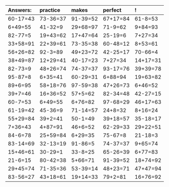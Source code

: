 | Answers: | practice | makes | perfect | ! |
| :--- | :--- | :--- | :--- | :--- |
| 60-17=43 | 73-36=37 | 91-39=52 | 67+17=84 | 61-8=53 | 
| 6+49=55 | 41-32=9 | 29+68=97 | 71-9=62 | 9+84=93 | 
| 82-77=5 | 19+43=62 | 17+47=64 | 25-19=6 | 7+27=34 | 
| 33+58=91 | 22+39=61 | 73-35=38 | 60-48=12 | 8+53=61 | 
| 56+26=82 | 92-3=89 | 49+23=72 | 42-25=17 | 70-66=4 | 
| 38+49=87 | 12+29=41 | 40-17=23 | 7+27=34 | 14+17=31 | 
| 82-73=9 | 48+26=74 | 74-37=37 | 93-17=76 | 39+39=78 | 
| 95-87=8 | 6+35=41 | 60-29=31 | 6+88=94 | 19+63=82 | 
| 89+6=95 | 58+18=76 | 97-59=38 | 47+26=73 | 6+46=52 | 
| 39+7=46 | 16+36=52 | 57+5=62 | 82-34=48 | 42-27=15 | 
| 60-7=53 | 6+49=55 | 6+76=82 | 97-68=29 | 46+17=63 | 
| 61-19=42 | 45-36=9 | 71-14=57 | 24+8=32 | 8+16=24 | 
| 55+29=84 | 39+2=41 | 50-1=49 | 39+18=57 | 35-18=17 | 
| 7+36=43 | 4+87=91 | 46+6=52 | 62-29=33 | 29+22=51 | 
| 84-6=78 | 25+59=84 | 6+29=35 | 75-67=8 | 21-18=3 | 
| 83-14=69 | 32-13=19 | 91-86=5 | 74-37=37 | 9+65=74 | 
| 15+46=61 | 30-29=1 | 33-8=25 | 65-26=39 | 6+77=83 | 
| 21-6=15 | 80-42=38 | 5+66=71 | 91-39=52 | 18+74=92 | 
| 29+45=74 | 71-35=36 | 53-39=14 | 48+23=71 | 47+47=94 | 
| 83-56=27 | 43+18=61 | 19+14=33 | 79+2=81 | 16+76=92 | 
